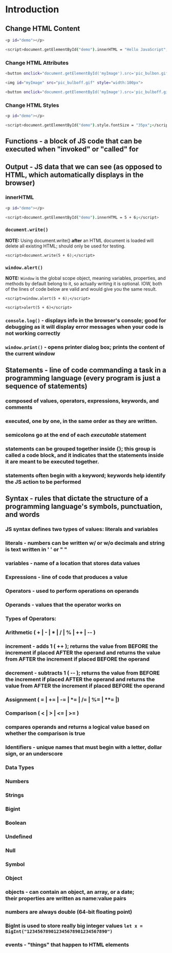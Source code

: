 # Introduction

## Change HTML Content

```bash
<p id="demo"></p>

<script>document.getElementById("demo").innerHTML = "Hello JavaScript";</script>
```

### Change HTML Attributes

```bash
<button onclick="document.getElementById('myImage').src='pic_bulbon.gif'">Turn on the light</button>

<img id="myImage" src="pic_bulboff.gif" style="width:100px">

<button onclick="document.getElementById('myImage').src='pic_bulboff.gif'">Turn off the light</button>
```

### Change HTML Styles

```bash
<p id="demo"></p>

<script>document.getElementById("demo").style.fontSize = "35px";</script>
```

## Functions - a block of JS code that can be executed when "invoked" or "called" for

## Output - JS data that we can see (as opposed to HTML, which automatically displays in the browser)

### innerHTML

   ```bash
   <p id="demo"></p>

   <script>document.getElementById("demo").innerHTML = 5 + 6;</script>
   ```

### `document.write()`

  **NOTE:** Using document.write() **after** an HTML document is loaded will delete all existing HTML; should only be used for testing.

   `<script>document.write(5 + 6);</script>`

### `window.alert()`

  **NOTE:** `Window` is the global scope object, meaning variables, properties, and methods by default belong to it, so actually writing it is optional. IOW, both of the lines of code below are valid and would give you the same result.

  `<script>window.alert(5 + 6);</script>`

  `<script>alert(5 + 6)</script>` 

### `console.log()` - displays info in the browser's console; good for debugging as it will display error messages when your code is not working correctly

### `window.print()` - opens printer dialog box; prints the content of the current window

## Statements - line of code commanding a task in a programming language (every program is just a sequence of statements)

### composed of values, operators, expressions, keywords, and comments

### executed, one by one, in the same order as they are written.

### semicolons go at the end of each *executable* statement

### statements can be grouped together inside {}; this group is called a code block, and it indicates that the statements inside it are meant to be executed together.

### statements often begin with a keyword; keywords help identify the JS action to be performed

## Syntax - rules that dictate the structure of a programming language's symbols, punctuation, and words

### JS syntax defines two types of values: literals and variables

### literals - numbers can be written w/ or w/o decimals and string is text written in ' ' or " "

### variables - name of a location that stores data values

### Expressions -  line of code that produces a value

### Operators - used to perform operations on operands

### Operands - values that the operator works on

### Types of Operators:

### Arithmetic ( + | - | * | / | % | ++ | -- )

### increment - adds 1 ( ++ ); returns the value from **BEFORE** the increment if placed **AFTER** the operand and returns the value from **AFTER** the increment if placed **BEFORE** the operand

### decrement - subtracts 1 ( -- ); returns the value from **BEFORE** the increment if placed **AFTER** the operand and returns the value from **AFTER** the increment if placed **BEFORE** the operand

### Assignment ( = | += | -= | *= | /= | %= | **= |)

### Comparison ( < | > | <= | >= ) 

### compares operands and returns a logical value based on whether the comparison is true

### Identifiers - unique names that must begin with a letter, dollar sign, or an underscore

### Data Types

### Numbers 

### Strings

### Bigint

### Boolean

### Undefined 

### Null

### Symbol

### Object

### objects - can contain an object, an array, or a date;<br> their properties are written as name:value pairs

### numbers are always double (64-bit floating point)

### BigInt is used to store really big integer values `let x = BigInt("123456789012345678901234567890")`

### events - "things" that happen to HTML elements